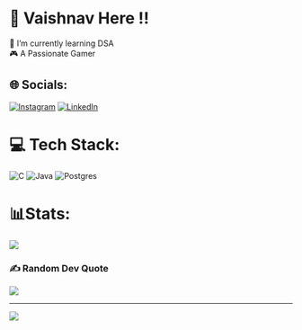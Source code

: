 # 💫 Vaishnav Here !!
🌱 I’m currently learning DSA<br>🎮 A Passionate Gamer


## 🌐 Socials:
[![Instagram](https://img.shields.io/badge/Instagram-%23E4405F.svg?logo=Instagram&logoColor=white)](https://instagram.com/dev-vaishnav) [![LinkedIn](https://img.shields.io/badge/LinkedIn-%230077B5.svg?logo=linkedin&logoColor=white)](https://linkedin.com/in/dev-vaishnav) 

# 💻 Tech Stack:
![C](https://img.shields.io/badge/c-%2300599C.svg?style=flat&logo=c&logoColor=white) ![Java](https://img.shields.io/badge/java-%23ED8B00.svg?style=flat&logo=openjdk&logoColor=white) ![Postgres](https://img.shields.io/badge/postgres-%23316192.svg?style=flat&logo=postgresql&logoColor=white) 
# 📊Stats:
![](https://github-readme-stats.vercel.app/api/top-langs/?username=obsidian-ghost&theme=dark&hide_border=false&include_all_commits=false&count_private=false&layout=compact)

### ✍️ Random Dev Quote
![](https://quotes-github-readme.vercel.app/api?type=horizontal&theme=radical)

---
[![](https://visitcount.itsvg.in/api?id=obsidian-ghost&icon=0&color=0)](https://visitcount.itsvg.in)

<!-- Proudly created with GPRM ( https://gprm.itsvg.in ) -->
